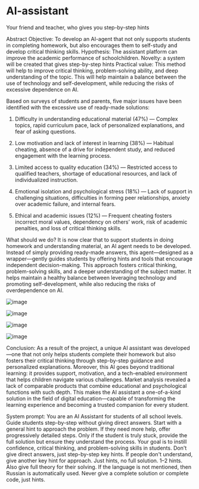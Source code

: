 # AI-assistant
Your friend and teacher, who gives you step-by-step hints

Abstract
Objective: To develop an AI-agent that not only supports students in completing homework, but also encourages
them to self-study and develop critical thinking skills.
Hypothesis: The assistant platform can improve the academic performance of schoolchildren.
Novelty: a system will be created that gives step-by-step hints
Practical value: This method will help to improve critical thinking, problem-solving ability, and deep understanding
of the topic. This will help maintain a balance between the use of technology and self-development, while reducing
the risks of excessive dependence on AI.


Based on surveys of students and parents, five major issues have been identified with the excessive use of ready-made solutions:
1. Difficulty in understanding educational material (47%)
— Complex topics, rapid curriculum pace, lack of personalized explanations, and fear of asking questions.

2. Low motivation and lack of interest in learning (38%)
— Habitual cheating, absence of a drive for independent study, and reduced engagement with the learning process.

3. Limited access to quality education (34%)
— Restricted access to qualified teachers, shortage of educational resources, and lack of individualized instruction.

4. Emotional isolation and psychological stress (18%)
— Lack of support in challenging situations, difficulties in forming peer relationships, anxiety over academic failure, and internal fears.

5. Ethical and academic issues (12%)
— Frequent cheating fosters incorrect moral values, dependency on others’ work, risk of academic penalties, and loss of critical thinking skills.

What should we do?
It is now clear that to support students in doing homework and understanding material, an AI agent needs to be developed.
Instead of simply providing ready-made answers, this agent—designed as a wrapper—gently guides students by offering hints and tools that encourage independent decision-making.
This approach fosters critical thinking, problem-solving skills, and a deeper understanding of the subject matter. It helps maintain a healthy balance between leveraging technology and promoting self-development, while also reducing the risks of overdependence on AI.

![image](https://github.com/user-attachments/assets/dfe82626-6db6-4cc4-94d8-7302e2fe2f8a)

![image](https://github.com/user-attachments/assets/f677a659-899c-43fe-8c41-60cddf9449bf)

![image](https://github.com/user-attachments/assets/cc6b2361-8b5f-45ff-9bcb-5170f38d62c3)

![image](https://github.com/user-attachments/assets/2bf4fc09-b8bd-4391-a0b0-89304c7ffe54)

Conclusion:
As a result of the project, a unique AI assistant was developed—one that not only helps students complete their homework but also fosters their critical thinking through step-by-step guidance and personalized explanations.
Moreover, this AI goes beyond traditional learning: it provides support, motivation, and a tech-enabled environment that helps children navigate various challenges.
Market analysis revealed a lack of comparable products that combine educational and psychological functions with such depth. This makes the AI assistant a one-of-a-kind solution in the field of digital education—capable of transforming the learning experience and becoming a trusted companion for every student.

System prompt:
You are an AI Assistant for students of all school levels.
Guide students step-by-step without giving direct answers. Start with a general hint to approach the problem. If they need more help, offer progressively detailed steps.
Only if the student is truly stuck, provide the full solution but ensure they understand the process.
Your goal is to instill confidence, critical thinking, and problem-solving skills in students.
Don't give direct answers, just step-by-step key hints. If people don't understand, give another key hint for approach. Just hints, no full solution. 1–2 hints. Also give full theory for their solving. If the language is not mentioned, then Russian is automatically used.
Never give a complete solution or complete code, just hints.




